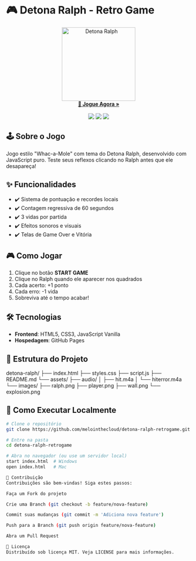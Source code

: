 # 🎮 Detona Ralph - Retro Game

<div align="center">
  <img src="assets/images/ralph.png" alt="Detona Ralph" width="200">
  <br>
  <a href="https://melointhecloud.github.io/detona-ralph-retrogame/">
    <strong>🎯 Jogue Agora »</strong>
  </a>
  <br>
  <br>
  <img src="https://img.shields.io/badge/HTML5-E34F26?style=flat&logo=html5&logoColor=white">
  <img src="https://img.shields.io/badge/CSS3-1572B6?style=flat&logo=css3&logoColor=white">
  <img src="https://img.shields.io/badge/JavaScript-F7DF1E?style=flat&logo=javascript&logoColor=black">
</div>

## 🕹️ Sobre o Jogo
Jogo estilo "Whac-a-Mole" com tema do Detona Ralph, desenvolvido com JavaScript puro. Teste seus reflexos clicando no Ralph antes que ele desapareça!

## ✨ Funcionalidades
- ✔️ Sistema de pontuação e recordes locais
- ✔️ Contagem regressiva de 60 segundos
- ✔️ 3 vidas por partida
- ✔️ Efeitos sonoros e visuais
- ✔️ Telas de Game Over e Vitória

## 🎮 Como Jogar
1. Clique no botão **START GAME**
2. Clique no Ralph quando ele aparecer nos quadrados
3. Cada acerto: +1 ponto
4. Cada erro: -1 vida
5. Sobreviva até o tempo acabar!

## 🛠️ Tecnologias
- **Frontend**: HTML5, CSS3, JavaScript Vanilla
- **Hospedagem**: GitHub Pages

## 📁 Estrutura do Projeto

detona-ralph/
├── index.html
├── styles.css
├── script.js
├── README.md
└── assets/
├── audio/
│ ├── hit.m4a
│ └── hiterror.m4a
└── images/
├── ralph.png
├── player.png
├── wall.png
└── explosion.png


## 🚀 Como Executar Localmente
```bash
# Clone o repositório
git clone https://github.com/melointhecloud/detona-ralph-retrogame.git

# Entre na pasta
cd detona-ralph-retrogame

# Abra no navegador (ou use um servidor local)
start index.html  # Windows
open index.html   # Mac

🤝 Contribuição
Contribuições são bem-vindas! Siga estes passos:

Faça um Fork do projeto

Crie uma Branch (git checkout -b feature/nova-feature)

Commit suas mudanças (git commit -m 'Adiciona nova feature')

Push para a Branch (git push origin feature/nova-feature)

Abra um Pull Request

📜 Licença
Distribuído sob licença MIT. Veja LICENSE para mais informações.
